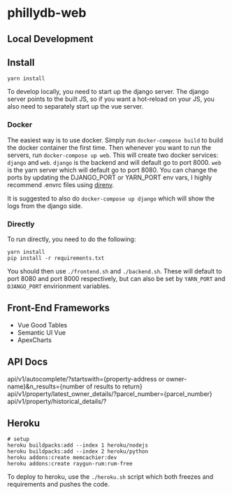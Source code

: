 # phillydb-web

Local Development
-----------------

## Install
```
yarn install
```

To develop locally, you need to start up the django server. The django server points to the built JS, so if you want a hot-reload on your JS, you also need to separately start up the vue server.

### Docker

The easiest way is to use docker. Simply run `docker-compose build` to build the docker container the first time. Then whenever you want to run the servers, run `docker-compose up web`. This will create two docker services: `django` and `web`. `django` is the backend and will default go to port 8000. `web` is the yarn server which will default go to port 8080. You can change the ports by updating the DJANGO_PORT or YARN_PORT env vars, I highly recommend .envrc files using [direnv](https://direnv.net).

It is suggested to also do `docker-compose up django` which will show the logs from the django side.

### Directly
To run directly, you need to do the following:
```
yarn install
pip install -r requirements.txt
```
You should then use `./frontend.sh` and `./backend.sh`. These will default to port 8080 and port 8000 respectively, but can also be set by `YARN_PORT` and `DJANGO_PORT` envirionment variables.


Front-End Frameworks
--------------------

- Vue Good Tables
- Semantic UI Vue
- ApexCharts

API Docs
--------

api/v1/autocomplete/?startswith={property-address or owner-name}&n_results={number of results to return}
api/v1/property/latest_owner_details/?parcel_number={parcel_number}
api/v1/property/historical_details/?


Heroku
------
```
# setup
heroku buildpacks:add --index 1 heroku/nodejs
heroku buildpacks:add --index 2 heroku/python
heroku addons:create memcachier:dev
heroku addons:create raygun-rum:rum-free
```

To deploy to heroku, use the `./heroku.sh` script which both freezes and requirements and pushes the code.
